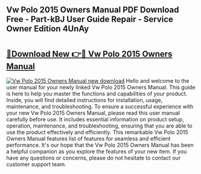 ## Vw Polo 2015 Owners Manual PDF Download Free - Part-kBJ User Guide Repair - Service Owner Edition 4UnAy

# <h2><a href="http://cf2460.oget.top/?id=Vw+Polo+2015+Owners+Manual">🔗Download New 👉🔴 Vw Polo 2015 Owners Manual</a></h2>

[![Vw Polo 2015 Owners Manual new download](https://i.imgur.com/5g1atiW.png)](http://cf2460.oget.top/?id=Vw+Polo+2015+Owners+Manual)
Hello and welcome to the user manual for your newly linked Vw Polo 2015 Owners Manual. This guide is here to help you master the functions and capabilities of your product. Inside, you will find detailed instructions for installation, usage, maintenance, and troubleshooting. To ensure a successful experience with your new Vw Polo 2015 Owners Manual, please read this user manual carefully before use. It includes essential information on product setup, operation, maintenance, and troubleshooting, ensuring that you are able to use the product effectively and efficiently. This remarkable Vw Polo 2015 Owners Manual features list of features for seamless and efficient performance. It's our hope that the Vw Polo 2015 Owners Manual has been a helpful companion as you explore the features of your new item. If you have any questions or concerns, please do not hesitate to contact our customer support team.
